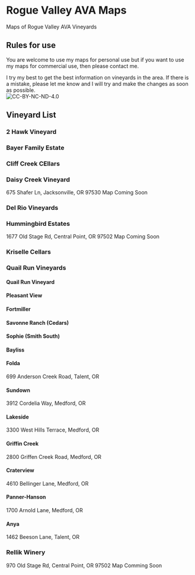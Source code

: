 # Rogue Valley AVA Maps
Maps of Rogue Valley AVA Vineyards  
## Rules for use  
You are welcome to use my maps for personal use but if you want to use my maps for commercial use, then please contact me.   

I try my best to get the best information on vineyards in the area. If there is a mistake, please let me know and I will try and make the changes as soon as possible.    
![CC-BY-NC-ND-4.0](https://i.creativecommons.org/l/by-nc-nd/4.0/88x31.png "CC-BY-NC-ND-4.0")

## Vineyard List
### 2 Hawk Vineyard

### Bayer Family Estate

### Cliff Creek CEllars

### Daisy Creek Vineyard
675 Shafer Ln, Jacksonville, OR 97530
Map Coming Soon

### Del Rio Vineyards

### Hummingbird Estates
1677 Old Stage Rd, Central Point, OR 97502
Map Coming Soon

### Kriselle Cellars

### Quail Run Vineyards

#### Quail Run Vineyard
#### Pleasant View
#### Fortmiller
#### Savonne Ranch (Cedars)
#### Sophie (Smith South)
#### Bayliss


#### Folda
699 Anderson Creek Road, Talent, OR

#### Sundown
3912 Cordelia Way, Medford, OR

#### Lakeside
3300 West Hills Terrace, Medford, OR

#### Griffin Creek
2800 Griffen Creek Road, Medford, OR

#### Craterview
4610 Bellinger Lane, Medford, OR

#### Panner-Hanson
1700 Arnold Lane, Medford, OR

#### Anya
1462 Beeson Lane, Talent, OR

### Rellik Winery
970 Old Stage Rd, Central Point, OR 97502
Map Comming Soon

